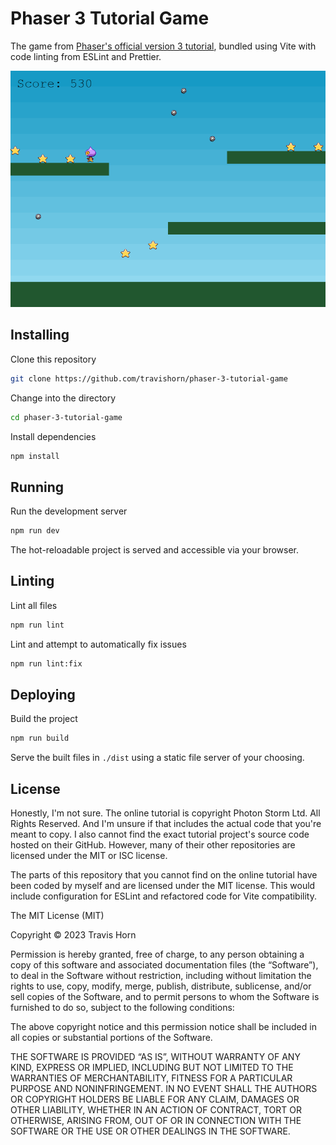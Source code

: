# Phaser 3 Tutorial Game

The game from [Phaser's official version 3
tutorial](http://phaser.io/tutorials/making-your-first-phaser-3-game/part1),
bundled using Vite with code linting from ESLint and Prettier.

![screenshot](./screenshot.png)

## Installing

Clone this repository

```sh
git clone https://github.com/travishorn/phaser-3-tutorial-game
```

Change into the directory

```sh
cd phaser-3-tutorial-game
```

Install dependencies

```sh
npm install
```

## Running

Run the development server

```sh
npm run dev
```

The hot-reloadable project is served and accessible via your browser.

## Linting

Lint all files

```sh
npm run lint
```

Lint and attempt to automatically fix issues

```sh
npm run lint:fix
```

## Deploying

Build the project

```sh
npm run build
```

Serve the built files in `./dist` using a static file server of your choosing.

## License

Honestly, I'm not sure. The online tutorial is copyright Photon Storm Ltd. All
Rights Reserved. And I'm unsure if that includes the actual code that you're
meant to copy. I also cannot find the exact tutorial project's source code
hosted on their GitHub. However, many of their other repositories are licensed
under the MIT or ISC license.

The parts of this repository that you cannot find on the online tutorial have
been coded by myself and are licensed under the MIT license. This would include
configuration for ESLint and refactored code for Vite compatibility.

The MIT License (MIT)

Copyright © 2023 Travis Horn

Permission is hereby granted, free of charge, to any person obtaining a copy of
this software and associated documentation files (the “Software”), to deal in
the Software without restriction, including without limitation the rights to
use, copy, modify, merge, publish, distribute, sublicense, and/or sell copies of
the Software, and to permit persons to whom the Software is furnished to do so,
subject to the following conditions:

The above copyright notice and this permission notice shall be included in all
copies or substantial portions of the Software.

THE SOFTWARE IS PROVIDED “AS IS”, WITHOUT WARRANTY OF ANY KIND, EXPRESS OR
IMPLIED, INCLUDING BUT NOT LIMITED TO THE WARRANTIES OF MERCHANTABILITY, FITNESS
FOR A PARTICULAR PURPOSE AND NONINFRINGEMENT. IN NO EVENT SHALL THE AUTHORS OR
COPYRIGHT HOLDERS BE LIABLE FOR ANY CLAIM, DAMAGES OR OTHER LIABILITY, WHETHER
IN AN ACTION OF CONTRACT, TORT OR OTHERWISE, ARISING FROM, OUT OF OR IN
CONNECTION WITH THE SOFTWARE OR THE USE OR OTHER DEALINGS IN THE SOFTWARE.
